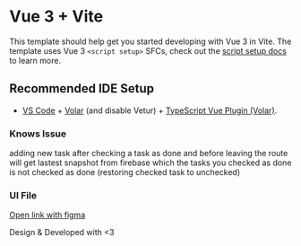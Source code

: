 # Vue 3 + Vite

This template should help get you started developing with Vue 3 in Vite. The template uses Vue 3 `<script setup>` SFCs, check out the [script setup docs](https://v3.vuejs.org/api/sfc-script-setup.html#sfc-script-setup) to learn more.

## Recommended IDE Setup

- [VS Code](https://code.visualstudio.com/) + [Volar](https://marketplace.visualstudio.com/items?itemName=Vue.volar) (and disable Vetur) + [TypeScript Vue Plugin (Volar)](https://marketplace.visualstudio.com/items?itemName=Vue.vscode-typescript-vue-plugin).

### Knows Issue

adding new task after checking a task as done and before leaving the route will get lastest snapshot from firebase which the tasks you checked as done is not checked as done (restoring checked task to unchecked)

### UI File
[Open link with figma](https://www.figma.com/file/G3DlV9rzcOMnoY1zFYCU4m/TUC-Todos?type=design&node-id=0%3A1&t=TwAD37roeVBaNO9n-1)


Design & Developed with <3
